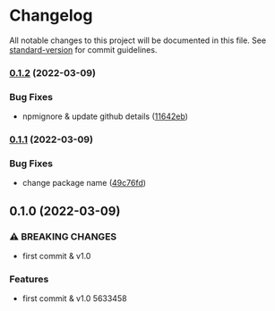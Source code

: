 # Changelog

All notable changes to this project will be documented in this file. See [standard-version](https://github.com/conventional-changelog/standard-version) for commit guidelines.

### [0.1.2](https://github.com/irfancoder/vue-layout/compare/v0.1.1...v0.1.2) (2022-03-09)


### Bug Fixes

* npmignore & update github details ([11642eb](https://github.com/irfancoder/vue-layout/commit/11642eb26b99db84874ddd9e91089c66c35df987))

### [0.1.1](https://github.com/irfancoder/vue-layout/compare/v0.1.0...v0.1.1) (2022-03-09)


### Bug Fixes

* change package name ([49c76fd](https://github.com/irfancoder/vue-layout/commit/49c76fd481a131d8a758f11dbca109ef53c85770))

## 0.1.0 (2022-03-09)


### ⚠ BREAKING CHANGES

* first commit & v1.0

### Features

* first commit & v1.0 5633458
